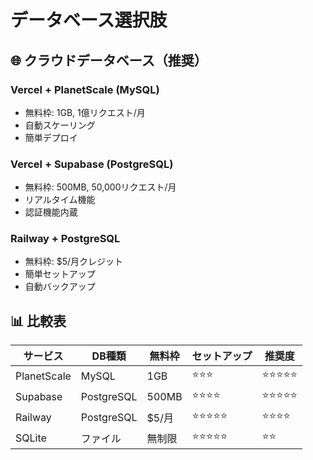 # データベース選択肢

## 🌐 クラウドデータベース（推奨）

### Vercel + PlanetScale (MySQL)
- 無料枠: 1GB, 1億リクエスト/月
- 自動スケーリング
- 簡単デプロイ

### Vercel + Supabase (PostgreSQL)
- 無料枠: 500MB, 50,000リクエスト/月
- リアルタイム機能
- 認証機能内蔵

### Railway + PostgreSQL
- 無料枠: $5/月クレジット
- 簡単セットアップ
- 自動バックアップ

## 📊 比較表

| サービス | DB種類 | 無料枠 | セットアップ | 推奨度 |
|----------|--------|--------|--------------|--------|
| PlanetScale | MySQL | 1GB | ⭐⭐⭐ | ⭐⭐⭐⭐⭐ |
| Supabase | PostgreSQL | 500MB | ⭐⭐⭐⭐ | ⭐⭐⭐⭐⭐ |
| Railway | PostgreSQL | $5/月 | ⭐⭐⭐⭐⭐ | ⭐⭐⭐⭐ |
| SQLite | ファイル | 無制限 | ⭐⭐⭐⭐⭐ | ⭐⭐ |
